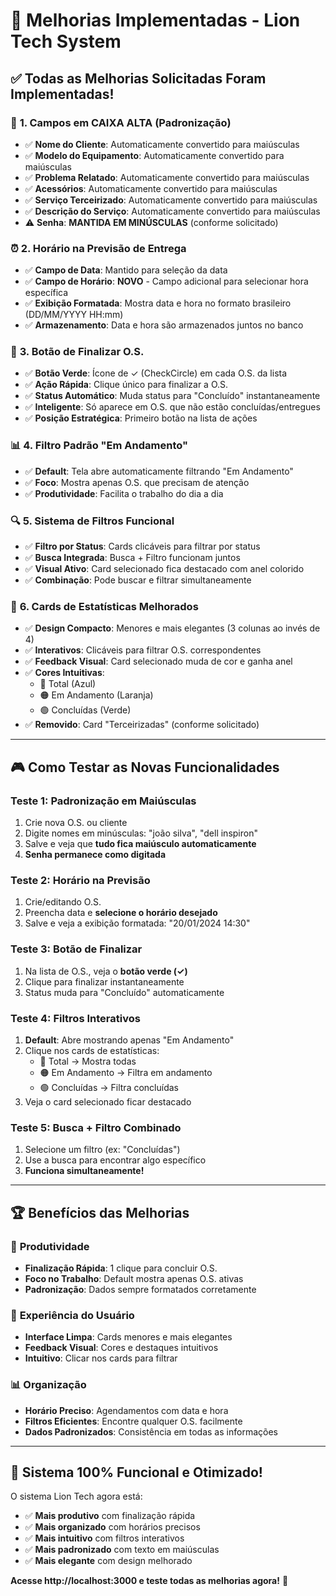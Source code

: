 # 🎉 Melhorias Implementadas - Lion Tech System

## ✅ Todas as Melhorias Solicitadas Foram Implementadas!

### 🚀 **1. Campos em CAIXA ALTA (Padronização)**
- ✅ **Nome do Cliente**: Automaticamente convertido para maiúsculas
- ✅ **Modelo do Equipamento**: Automaticamente convertido para maiúsculas  
- ✅ **Problema Relatado**: Automaticamente convertido para maiúsculas
- ✅ **Acessórios**: Automaticamente convertido para maiúsculas
- ✅ **Serviço Terceirizado**: Automaticamente convertido para maiúsculas
- ✅ **Descrição do Serviço**: Automaticamente convertido para maiúsculas
- ⚠️ **Senha**: **MANTIDA EM MINÚSCULAS** (conforme solicitado)

### ⏰ **2. Horário na Previsão de Entrega**
- ✅ **Campo de Data**: Mantido para seleção da data
- ✅ **Campo de Horário**: **NOVO** - Campo adicional para selecionar hora específica
- ✅ **Exibição Formatada**: Mostra data e hora no formato brasileiro (DD/MM/YYYY HH:mm)
- ✅ **Armazenamento**: Data e hora são armazenados juntos no banco

### 🎯 **3. Botão de Finalizar O.S.**
- ✅ **Botão Verde**: Ícone de ✓ (CheckCircle) em cada O.S. da lista
- ✅ **Ação Rápida**: Clique único para finalizar a O.S.
- ✅ **Status Automático**: Muda status para "Concluído" instantaneamente
- ✅ **Inteligente**: Só aparece em O.S. que não estão concluídas/entregues
- ✅ **Posição Estratégica**: Primeiro botão na lista de ações

### 📊 **4. Filtro Padrão "Em Andamento"**
- ✅ **Default**: Tela abre automaticamente filtrando "Em Andamento"
- ✅ **Foco**: Mostra apenas O.S. que precisam de atenção
- ✅ **Produtividade**: Facilita o trabalho do dia a dia

### 🔍 **5. Sistema de Filtros Funcional**
- ✅ **Filtro por Status**: Cards clicáveis para filtrar por status
- ✅ **Busca Integrada**: Busca + Filtro funcionam juntos
- ✅ **Visual Ativo**: Card selecionado fica destacado com anel colorido
- ✅ **Combinação**: Pode buscar e filtrar simultaneamente

### 🎨 **6. Cards de Estatísticas Melhorados**
- ✅ **Design Compacto**: Menores e mais elegantes (3 colunas ao invés de 4)
- ✅ **Interativos**: Clicáveis para filtrar O.S. correspondentes
- ✅ **Feedback Visual**: Card selecionado muda de cor e ganha anel
- ✅ **Cores Intuitivas**:
  - 🔵 Total (Azul)
  - 🟠 Em Andamento (Laranja) 
  - 🟢 Concluídas (Verde)
- ✅ **Removido**: Card "Terceirizadas" (conforme solicitado)

---

## 🎮 **Como Testar as Novas Funcionalidades**

### Teste 1: Padronização em Maiúsculas
1. Crie nova O.S. ou cliente
2. Digite nomes em minúsculas: "joão silva", "dell inspiron"
3. Salve e veja que **tudo fica maiúsculo automaticamente**
4. **Senha permanece como digitada**

### Teste 2: Horário na Previsão
1. Crie/editando O.S.
2. Preencha data e **selecione o horário desejado**
3. Salve e veja a exibição formatada: "20/01/2024 14:30"

### Teste 3: Botão de Finalizar
1. Na lista de O.S., veja o **botão verde (✓)**
2. Clique para finalizar instantaneamente
3. Status muda para "Concluído" automaticamente

### Teste 4: Filtros Interativos
1. **Default**: Abre mostrando apenas "Em Andamento"
2. Clique nos cards de estatísticas:
   - 🔵 Total → Mostra todas
   - 🟠 Em Andamento → Filtra em andamento  
   - 🟢 Concluídas → Filtra concluídas
3. Veja o card selecionado ficar destacado

### Teste 5: Busca + Filtro Combinado
1. Selecione um filtro (ex: "Concluídas")
2. Use a busca para encontrar algo específico
3. **Funciona simultaneamente!**

---

## 🏆 **Benefícios das Melhorias**

### 🎯 **Produtividade**
- **Finalização Rápida**: 1 clique para concluir O.S.
- **Foco no Trabalho**: Default mostra apenas O.S. ativas
- **Padronização**: Dados sempre formatados corretamente

### 🎨 **Experiência do Usuário**
- **Interface Limpa**: Cards menores e mais elegantes
- **Feedback Visual**: Cores e destaques intuitivos
- **Intuitivo**: Clicar nos cards para filtrar

### 📊 **Organização**
- **Horário Preciso**: Agendamentos com data e hora
- **Filtros Eficientes**: Encontre qualquer O.S. facilmente
- **Dados Padronizados**: Consistência em todas as informações

---

## 🚀 **Sistema 100% Funcional e Otimizado!**

O sistema Lion Tech agora está:
- ✅ **Mais produtivo** com finalização rápida
- ✅ **Mais organizado** com horários precisos  
- ✅ **Mais intuitivo** com filtros interativos
- ✅ **Mais padronizado** com texto em maiúsculas
- ✅ **Mais elegante** com design melhorado

**Acesse http://localhost:3000 e teste todas as melhorias agora!** 🎊